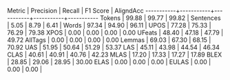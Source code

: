 Metric     | Precision |    Recall |  F1 Score | AligndAcc
-----------+-----------+-----------+-----------+-----------
Tokens     |     99.88 |     99.77 |     99.82 |
Sentences  |      5.05 |      8.79 |      6.41 |
Words      |     97.34 |     94.90 |     96.11 |
UPOS       |     77.28 |     75.33 |     76.29 |     79.38
XPOS       |      0.00 |      0.00 |      0.00 |      0.00
UFeats     |     48.40 |     47.18 |     47.79 |     49.72
AllTags    |      0.00 |      0.00 |      0.00 |      0.00
Lemmas     |     69.03 |     67.30 |     68.15 |     70.92
UAS        |     51.95 |     50.64 |     51.29 |     53.37
LAS        |     45.11 |     43.98 |     44.54 |     46.34
CLAS       |     40.61 |     40.91 |     40.76 |     42.23
MLAS       |     17.20 |     17.33 |     17.27 |     17.89
BLEX       |     28.85 |     29.06 |     28.95 |     30.00
ELAS       |      0.00 |      0.00 |      0.00 |
EULAS      |      0.00 |      0.00 |      0.00 |
